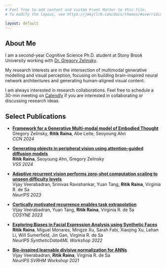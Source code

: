 ```yaml
---
# Feel free to add content and custom Front Matter to this file.
# To modify the layout, see https://jekyllrb.com/docs/themes/#overriding-theme-defaults

layout: default
---
```


## About Me
I am a second-year Cognitive Science Ph.D. student at Stony Brook University working with [Dr. Gregory Zelinsky](https://www.stonybrook.edu/commcms/psychology/faculty/faculty_profiles/gzelinsky). 

My research interests are in the intersection of multimodal generative modelling and visual perception, focusing on building brain-inspired neural network architectures and generating human-aligned visual content.

I am always interested in research collaborations. Feel free to schedule a 30-min meeting on [Calendly](https://calendly.com/ritik-raina-stonybrook/30min) if you are interested in collaborating or discussing research ideas.


## Select Publications

- **[Framework for a Generative Multi-modal model of Embodied Thought](https://2024.ccneuro.org/pdf/634_Paper_authored_CCN_2024_Zelinsky-FINAL.pdf)**  
  Gregory Zelinsky, **Ritik Raina**, Abe Leite, Seoyoung Ahn  
  *CCN 2024*

- **[Generating objects in peripheral vision using attention-guided diffusion models](https://jov.arvojournals.org/article.aspx?articleid=2801786)**  
  **Ritik Raina**, Seoyoung Ahn, Gregory Zelinsky  
  *VSS 2024*

- **[Adaptive recurrent vision performs zero-shot computation scaling to unseen difficulty levels](https://arxiv.org/abs/2311.06964)**  
  Vijay Veerabadran, Srinivas Ravishankar, Yuan Tang, **Ritik Raina**, Virginia R. de Sa  
  *NeurIPS 2023*

- **[Cortically motivated recurrence enables task extrapolation](https://drive.google.com/file/d/1Onf04NMijI0RowD-QCPTJGl9vrsnP38E/view)**  
  Vijay Veerabadran, Yuan Tang, **Ritik Raina**, Virginia R. de Sa  
  *COSYNE 2023*

- **[Exploring Biases in Facial Expression Analysis using Synthetic Faces](https://drive.google.com/file/d/1Onf04NMijI0RowD-QCPTJGl9vrsnP38E/view)**  
  **Ritik Raina**, Miguel Monares, Mingze Xu, Sarah Fabi, Xiaojing Xu, Lehan Li, Will Sumerfield, Jin Gan, Virginia R. de Sa  
  *NeurIPS SyntheticData4ML Workshop 2022*

- **[Bio-inspired learnable divisive normalization for ANNs](https://openreview.net/pdf?id=-ZOjASLOsrV)**  
  Vijay Veerabadran, **Ritik Raina**, Virginia R. de Sa  
  *NeurIPS SVRHM Workshop 2021*

